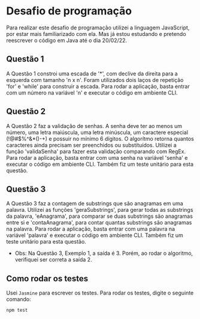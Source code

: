 # Desafio de programação

Para realizar este desafio de programação utilizei a linguagem JavaScript, por estar mais familiarizado com ela. Mas já estou estudando e pretendo reescrever o código em Java até o dia 20/02/22.

## Questão 1

A Questão 1 constroi uma escada de '*', com declive da direita para a esquerda com tamanho 'n x n'. Foram utilizados dois laços de repetição 'for' e 'while' para construir a escada. Para rodar a aplicação, basta entrar com um número na variável 'n' e executar o código em ambiente CLI.

## Questão 2

A Questão 2 faz a validação de senhas. A senha deve ter ao menos um número, uma letra maiúscula, uma letra minúscula, um caractere especial (!@#$%^&*()-+) e possuir no mínimo 6 dígitos. O algorítmo retorna quantos caracteres ainda precisam ser preenchidos ou substituídos. Utilizei a função 'validaSenha' para fazer esta validação comparando com RegEx. Para rodar a aplicação, basta entrar com uma senha na variável 'senha' e executar o código em ambiente CLI. Também fiz um teste unitário para esta questão.

## Questão 3

A Questão 3 faz a contagem de substrings que são anagramas em uma palavra. Utilizei as funções 'geraSubstrings', para gerar todas as substrings da palavra, 'eAnagrama', para comparar se duas substrings são anagramas entre si e 'contaAnagrama', para contar quantas substrings são anagramas na palavra. Para rodar a aplicação, basta entrar com uma palavra na variável 'palavra' e executar o código em ambiente CLI. Também fiz um teste unitário para esta questão.

* Obs: Na Questão 3, Exemplo 1, a saída é 3. Porém, ao rodar o algoritmo, verifiquei ser correta a saída 2. 

## Como rodar os testes

Usei `Jasmine` para escrever os testes. Para rodar os testes, digite o seguinte comando:

```
npm test
```
